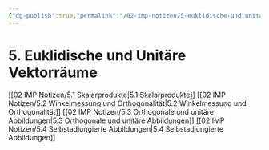 ```yaml
---
{"dg-publish":true,"permalink":"/02-imp-notizen/5-euklidische-und-unitaere-vektorraeume/"}
---
```


# 5. Euklidische und Unitäre Vektorräume
[[02 IMP Notizen/5.1 Skalarprodukte|5.1 Skalarprodukte]]
[[02 IMP Notizen/5.2 Winkelmessung und Orthogonalität|5.2 Winkelmessung und Orthogonalität]]
[[02 IMP Notizen/5.3 Orthogonale und unitäre Abbildungen|5.3 Orthogonale und unitäre Abbildungen]]
[[02 IMP Notizen/5.4 Selbstadjungierte Abbildungen|5.4 Selbstadjungierte Abbildungen]]
